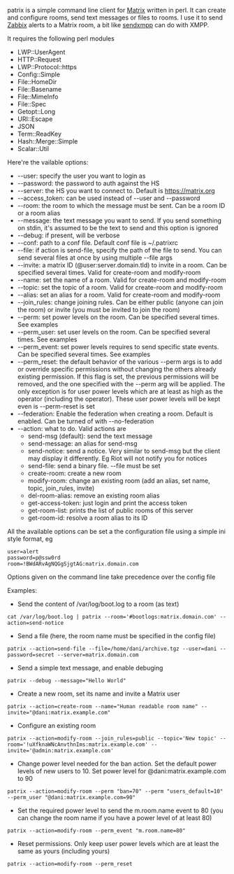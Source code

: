 patrix is a simple command line client for [Matrix](https://matrix.org) written in perl. It can create and configure rooms, send text messages or files to rooms. I use it to send [Zabbix](https://www.zabbix.com) alerts to a Matrix room, a bit like [sendxmpp](https://github.com/lhost/sendxmpp) can do with XMPP.

It requires the following perl modules
  * LWP::UserAgent
  * HTTP::Request
  * LWP::Protocol::https
  * Config::Simple
  * File::HomeDir
  * File::Basename
  * File::MimeInfo
  * File::Spec
  * Getopt::Long
  * URI::Escape
  * JSON
  * Term::ReadKey
  * Hash::Merge::Simple
  * Scalar::Util

Here're the vailable options:

  * --user: specify the user you want to login as
  * --password: the password to auth against the HS
  * --server: the HS you want to connect to. Default is https://matrix.org
  * --access_token: can be used instead of --user and --password
  * --room: the room to which the message must be sent. Can be a room ID or a room alias
  * --message: the text message you want to send. If you send something on stdin, it's assumed to be the text to send and this option is ignored
  * --debug: if present, will be verbose
  * --conf: path to a conf file. Default conf file is ~/.patrixrc
  * --file: if action is send-file, specify the path of the file to send. You can send several files at once by using multiple --file args
  * --invite: a matrix ID (@user:server.domain.tld) to invite in a room. Can be specified several times. Valid for create-room and modify-room
  * --name: set the name of a room. Valid for create-room and modify-room
  * --topic: set the topic of a room. Valid for create-room and modify-room
  * --alias: set an alias for a room. Valid for create-room and modify-room
  * --join_rules: change joining rules. Can be either public (anyone can join the room) or invite (you must be invited to join the room)
  * --perm: set power levels on the room. Can be specified several times. See examples
  * --perm_user: set user levels on the room. Can be specified several times. See examples
  * --perm_event: set power levels requires to send specific state events. Can be specified several times. See examples
  * --perm_reset: the default behavior of the various --perm args is to add or override specific permissions without changing the others already existing permission. If this flag is set, the previous permissions will be removed, and the one specified with the --perm arg will be applied. The only exception is for user power levels which are at least as high as the operator (including the operator). These user power levels will be kept even is --perm-reset is set
  * --federation: Enable the federation when creating a room. Default is enabled. Can be turned of with --no-federation
  * --action: what to do. Valid actions are
    * send-msg (default): send the text message
    * send-message: an alias for send-msg
    * send-notice: send a notice. Very similar to send-msg but the client may display it differently. Eg Riot will not notify you for notices
    * send-file: send a binary file. --file must be set
    * create-room: create a new room
    * modify-room: change an existing room (add an alias, set name, topic, join_rules, invite)
    * del-room-alias: remove an existing room alias
    * get-access-token: just login and print the access token
    * get-room-list: prints the list of public rooms of this server
    * get-room-id: resolve a room alias to its ID

All the available options can be set a the configuration file using a simple ini style format, eg

```
user=alert
password=p@ssw0rd
room=!BWdARvAgNQGgSjgtAG:matrix.domain.com
```

Options given on the command line take precedence over the config file

Examples:

  * Send the content of /var/log/boot.log to a room (as text)
```
cat /var/log/boot.log | patrix --room='#bootlogs:matrix.domain.com' --action=send-notice
```
  * Send a file (here, the room name must be specified in the config file)
```
patrix --action=send-file --file=/home/dani/archive.tgz --user=dani --password=secret --server=matrix.domain.com
```
  * Send a simple text message, and enable debuging
```
patrix --debug --message="Hello World"
```
  * Create a new room, set its name and invite a Matrix user
```
patrix --action=create-room --name="Human readable room name" --invite="@dani:matrix.example.com"
```
  * Configure an existing room
```
patrix --action=modify-room --join_rules=public --topic='New topic' --room='!uXfknaWNcAnvthnIms:matrix.example.com' --invite='@admin:matrix.example.com'
```
  * Change power level needed for the ban action. Set the default power levels of new users to 10. Set power level for @dani:matrix.example.com to 90
```
patrix --action=modify-room --perm "ban=70" --perm "users_default=10" --perm_user "@dani:matrix.example.com=90"
```
  * Set the required power level to send the m.room.name event to 80 (you can change the room name if you have a power level of at least 80)
```
patrix --action=modify-room --perm_event "m.room.name=80"
```
  * Reset permissions. Only keep user power levels which are at least the same as yours (including yours)
```
patrix --action=modify-room --perm_reset
```
